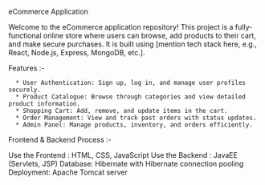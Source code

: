 eCommerce Application

Welcome to the eCommerce application repository! This project is a fully-functional online store where users can browse, add products to their cart, and make secure purchases. It is built using [mention tech stack here, e.g., React, Node.js, Express, MongoDB, etc.].

Features :-

      * User Authentication: Sign up, log in, and manage user profiles securely.
      * Product Catalogue: Browse through categories and view detailed product information.
      * Shopping Cart: Add, remove, and update items in the cart.
      * Order Management: View and track past orders with status updates.
      * Admin Panel: Manage products, inventory, and orders efficiently.

Frontend & Backend Process :-

Use the Frontend :  HTML, CSS, JavaScript 
Use the Backend :  JavaEE (Servlets, JSP) Database: Hibernate with Hibernate connection pooling Deployment: Apache Tomcat server


